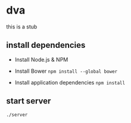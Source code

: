 # dva

this is a stub


## install dependencies

* Install Node.js & NPM

* Install Bower `npm install --global bower`

* Install application dependencies `npm install`

## start server

`./server`

